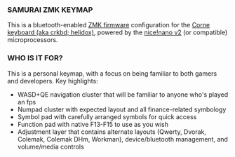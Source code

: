 ### SAMURAI ZMK KEYMAP

This is a bluetooth-enabled [ZMK firmware](https://github.com/zmkfirmware/zmk) configuration for the [Corne keyboard (aka crkbd; helidox)](https://github.com/foostan/crkbd), powered by the [nice!nano v2](https://flashquark.com/product/nicenano-v2-0-wireless-pro-micro-replacement/) (or compatible) microprocessors.

### WHO IS IT FOR?

This is a personal keymap, with a focus on being familiar to both gamers and developers. Key highlights:
* WASD+QE navigation cluster that will be familiar to anyone who's played an fps
* Numpad cluster with expected layout and all finance-related symbology
* Symbol pad with carefully arranged symbols for quick access
* Function pad with native F13-F15 to use as you wish
* Adjustment layer that contains alternate layouts (Qwerty, Dvorak, Colemak, Colemak DHm, Workman), device/bluetooth management, and volume/media controls
